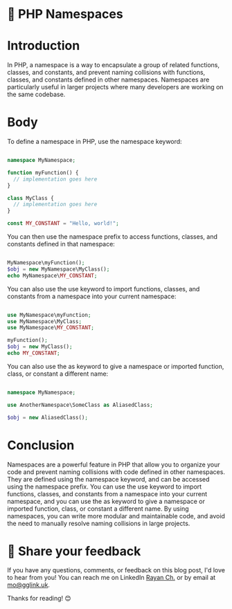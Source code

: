 # 📝 PHP Namespaces
# Introduction
In PHP, a namespace is a way to encapsulate a group of related functions, classes, and constants, and prevent naming collisions with functions, classes, and constants defined in other namespaces. Namespaces are particularly useful in larger projects where many developers are working on the same codebase.

# Body
To define a namespace in PHP, use the namespace keyword:

```php

namespace MyNamespace;

function myFunction() {
  // implementation goes here
}

class MyClass {
  // implementation goes here
}

const MY_CONSTANT = "Hello, world!";
```
You can then use the namespace prefix to access functions, classes, and constants defined in that namespace:

```php

MyNamespace\myFunction();
$obj = new MyNamespace\MyClass();
echo MyNamespace\MY_CONSTANT;
```
You can also use the use keyword to import functions, classes, and constants from a namespace into your current namespace:

```php

use MyNamespace\myFunction;
use MyNamespace\MyClass;
use MyNamespace\MY_CONSTANT;

myFunction();
$obj = new MyClass();
echo MY_CONSTANT;
```
You can also use the as keyword to give a namespace or imported function, class, or constant a different name:

```php

namespace MyNamespace;

use AnotherNamespace\SomeClass as AliasedClass;

$obj = new AliasedClass();
```
# Conclusion
Namespaces are a powerful feature in PHP that allow you to organize your code and prevent naming collisions with code defined in other namespaces. They are defined using the namespace keyword, and can be accessed using the namespace prefix. You can use the use keyword to import functions, classes, and constants from a namespace into your current namespace, and you can use the as keyword to give a namespace or imported function, class, or constant a different name. By using namespaces, you can write more modular and maintainable code, and avoid the need to manually resolve naming collisions in large projects.

# 📣 Share your feedback

If you have any questions, comments, or feedback on this blog post, I'd love to hear from you! You can reach me on LinkedIn [Rayan Ch.](https://www.linkedin.com/in/rayan-ch-b787ab224/) or by email at [mo@gglink.uk](mailto:mo@gglink.uk).

Thanks for reading! 😊
